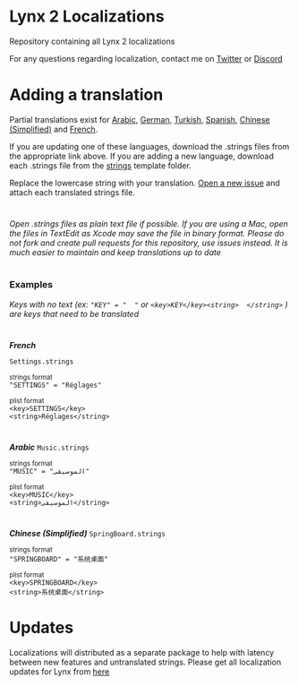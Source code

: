 # Lynx 2 Localizations
Repository containing all Lynx 2 localizations

For any questions regarding localization, contact me on [Twitter](https://twitter.com/mtac8) or [Discord](https://discordapp.com/users/451747491549806593)

# Adding a translation

Partial translations exist for [Arabic](https://github.com/MTACS/LynxLocalizations/tree/main/com.mtac.lynxtwo.localizations/layout/Library/PreferenceBundles/lynxprefs.bundle/ar.lproj), [German](https://github.com/MTACS/LynxLocalizations/tree/main/com.mtac.lynxtwo.localizations/layout/Library/PreferenceBundles/lynxprefs.bundle/de.lproj), [Turkish](https://github.com/MTACS/LynxLocalizations/tree/main/com.mtac.lynxtwo.localizations/layout/Library/PreferenceBundles/lynxprefs.bundle/tr.lproj), [Spanish](https://github.com/MTACS/LynxLocalizations/tree/main/com.mtac.lynxtwo.localizations/layout/Library/PreferenceBundles/lynxprefs.bundle/es.lproj), [Chinese (Simplified)](https://github.com/MTACS/LynxLocalizations/tree/main/com.mtac.lynxtwo.localizations/layout/Library/PreferenceBundles/lynxprefs.bundle/zh-Hans.lproj) and [French](https://github.com/MTACS/LynxLocalizations/tree/main/com.mtac.lynxtwo.localizations/layout/Library/PreferenceBundles/lynxprefs.bundle/fr.lproj).

If you are updating one of these languages, download the .strings files from the appropriate link above. If you are adding a new language, download each .strings file from the [strings](/strings) template folder. 

Replace the lowercase string with your translation. [Open a new issue](https://github.com/MTACS/LynxLocalizations/issues/new?assignees=MTACS&labels=&projects=&template=language-addition.md&title=%5BTRANSLATION%5D) and attach each translated strings file.


#
_Open .strings files as plain text file if possible. If you are using a Mac, open the files in TextEdit as Xcode may save the file in binary format. Please do not fork and create pull requests for this repository, use issues instead. It is much easier to maintain and keep translations up to date_
#

### Examples

_Keys with no text (ex: ```"KEY" = "  "``` or ```<key>KEY</key><string>  </string>``` ) are keys that need to be translated_

#
***French***

```Settings.strings```

<sub>strings format</sub>   
```"SETTINGS" = "Réglages"```   

<sub>plist format</sub>   
```<key>SETTINGS</key>```   
```<string>Réglages</string>```

#
***Arabic***
```Music.strings```

<sub>strings format</sub>   
```"MUSIC" = "الموسيقى"```

<sub>plist format</sub>   
```<key>MUSIC</key>```   
```<string>الموسيقى</string>```

#
***Chinese (Simplified)***
```SpringBoard.strings```

<sub>strings format</sub>   
```"SPRINGBOARD" = "系统桌面"```

<sub>plist format</sub>   
```<key>SPRINGBOARD</key>```   
```<string>系统桌面</string>```

# Updates

Localizations will distributed as a separate package to help with latency between new features and untranslated strings. Please get all localization updates for Lynx from [here](https://mtac.app/repo)
